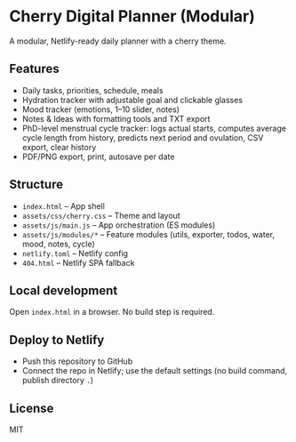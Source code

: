 Cherry Digital Planner (Modular)
================================

A modular, Netlify-ready daily planner with a cherry theme.

Features
--------
- Daily tasks, priorities, schedule, meals
- Hydration tracker with adjustable goal and clickable glasses
- Mood tracker (emotions, 1–10 slider, notes)
- Notes & Ideas with formatting tools and TXT export
- PhD-level menstrual cycle tracker: logs actual starts, computes average cycle length from history, predicts next period and ovulation, CSV export, clear history
- PDF/PNG export, print, autosave per date

Structure
---------
- `index.html` – App shell
- `assets/css/cherry.css` – Theme and layout
- `assets/js/main.js` – App orchestration (ES modules)
- `assets/js/modules/*` – Feature modules (utils, exporter, todos, water, mood, notes, cycle)
- `netlify.toml` – Netlify config
- `404.html` – Netlify SPA fallback

Local development
-----------------
Open `index.html` in a browser. No build step is required.

Deploy to Netlify
-----------------
- Push this repository to GitHub
- Connect the repo in Netlify; use the default settings (no build command, publish directory `.`)

License
-------
MIT


